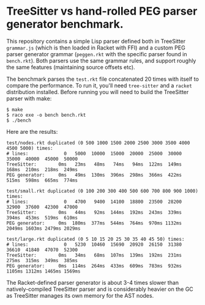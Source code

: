 # TreeSitter vs hand-rolled PEG parser generator benchmark.

This repository contains a simple Lisp parser defined both in TreeSitter `grammar.js` (which is then loaded in Racket with FFI) and a custom PEG parser generator grammar (`peggen.rkt` with the specific parser found in `bench.rkt`). Both parsers use the same grammar rules, and support roughly the same features (maintaining source offsets etc).

The benchmark parses the `test.rkt` file concatenated 20 times with itself to compare the performance. To run it, you'll need `tree-sitter` and a `racket` distribution installed. Before running you will need to build the TreeSitter parser with make:

```
$ make
$ raco exe -o bench bench.rkt
$ ./bench
```

Here are the results:

```
test/nodes.rkt duplicated (0 500 1000 1500 2000 2500 3000 3500 4000 4500 5000) times:
# lines:             0   5000  10000  15000  20000  25000  30000  35000  40000  45000  50000
TreeSitter:        0ms   23ms   48ms   74ms   94ms  122ms  149ms  168ms  210ms  218ms  249ms
PEG generator:     0ms   49ms  130ms  396ms  298ms  366ms  422ms  515ms  598ms  665ms  774ms

test/small.rkt duplicated (0 100 200 300 400 500 600 700 800 900 1000) times:
# lines:             0   4700   9400  14100  18800  23500  28200  32900  37600  42300  47000
TreeSitter:        0ms   44ms   92ms  144ms  192ms  243ms  339ms  394ms  453ms  519ms  610ms
PEG generator:     0ms  180ms  377ms  544ms  764ms  970ms 1132ms 2049ms 1603ms 2479ms 2029ms

test/large.rkt duplicated (0 5 10 15 20 25 30 35 40 45 50) times:
# lines:             0   5230  10460  15690  20920  26150  31380  36610  41840  47070  52300
TreeSitter:        0ms   34ms   68ms  107ms  139ms  192ms  231ms  275ms  315ms  349ms  385ms
PEG generator:     0ms  114ms  264ms  433ms  609ms  783ms  932ms 1105ms 1312ms 1465ms 1569ms
```
The Racket-defined parser generator is about 3-4 times slower than natively-compiled TreeSitter parser and is considerably heavier on the GC as TreeSitter manages its own memory for the AST nodes.
